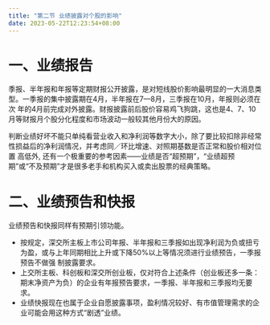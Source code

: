 ```yaml
---
title: "第二节 业绩披露对个股的影响"
date: 2023-05-22T12:23:54+08:00
---
```


# 一、业绩报告

季报、半年报和年报等定期财报公开披露，是对短线股价影响最明显的一大消息类型。一季报的集中披露期在4月，半年报在7—8月，三季报在10月，年报则必须在次
年的4月前完成对外披露。财报披露前后股价容易鸡飞狗跳，这也是4、7、10月等财报月个股分化程度和市场波动一般较其他月份大的原因。

判断业绩好坏不能只单纯看营业收入和净利润等数字大小，除了要比较扣除非经常性损益后的净利润情况，并考虑同／环比增速、对照期基数是否正常和股价相对位置
高低外, 还有一个极重要的参考因素——业绩是否“超预期”，“业绩超预期”或“不及预期”才是很多老手和机构买入或卖出股票的经典策略。

# 二、业绩预告和快报

业绩预告和快报同样有预期引领功能。

- 按规定，深交所主板上市公司年报、半年报和三季报如出现净利润为负或扭亏为盈，或与上年同期相比上升或下降50%以上等情况须进行业绩预告，一季报预告不做强
  制披露要求。
- 上交所主板、科创板和深交所创业板，仅对符合上述条件（创业板还多一条：期末净资产为负）的企业有年报预告要求，一季报、半年报和三季报均无要求。
- 业绩快报现在也属于企业自愿披露事项，盈利情况较好、有市值管理需求的企业可能会用这种方式“剧透”业绩。
